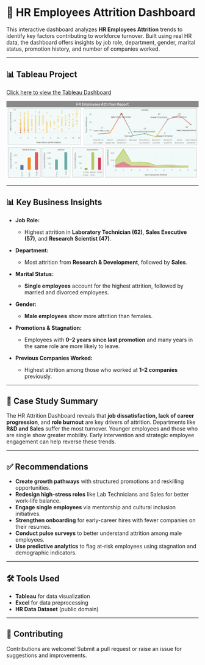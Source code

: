# 💼 HR Employees Attrition Dashboard

This interactive dashboard analyzes **HR Employees Attrition** trends to identify key factors contributing to workforce turnover. Built using real HR data, the dashboard offers insights by job role, department, gender, marital status, promotion history, and number of companies worked.

---

## 📊 Tableau Project

[Click here to view the Tableau Dashboard](https://public.tableau.com/app/profile/manu.kumari/viz/HREmployeesAttritionReport/Dashboard1)

![Dashboard Preview](https://github.com/Manuk199719/HR-Employees-Attrition-Report-using-Tableau/blob/0768117ca92f309a79e44f276da4cc5e6e03a914/HR%20Attrition%20Dashboard.png)

---

## 📊 Key Business Insights

- **Job Role:**
  - Highest attrition in **Laboratory Technician (62)**, **Sales Executive (57)**, and **Research Scientist (47)**.
  
- **Department:**
  - Most attrition from **Research & Development**, followed by **Sales**.

- **Marital Status:**
  - **Single employees** account for the highest attrition, followed by married and divorced employees.

- **Gender:**
  - **Male employees** show more attrition than females.

- **Promotions & Stagnation:**
  - Employees with **0–2 years since last promotion** and many years in the same role are more likely to leave.

- **Previous Companies Worked:**
  - Highest attrition among those who worked at **1–2 companies** previously.

---

## 🧾 Case Study Summary

The HR Attrition Dashboard reveals that **job dissatisfaction, lack of career progression**, and **role burnout** are key drivers of attrition. Departments like **R&D and Sales** suffer the most turnover. Younger employees and those who are single show greater mobility. Early intervention and strategic employee engagement can help reverse these trends.

---

## ✅ Recommendations

- **Create growth pathways** with structured promotions and reskilling opportunities.
- **Redesign high-stress roles** like Lab Technicians and Sales for better work-life balance.
- **Engage single employees** via mentorship and cultural inclusion initiatives.
- **Strengthen onboarding** for early-career hires with fewer companies on their resumes.
- **Conduct pulse surveys** to better understand attrition among male employees.
- **Use predictive analytics** to flag at-risk employees using stagnation and demographic indicators.

---

## 🛠️ Tools Used

- **Tableau** for data visualization
- **Excel** for data preprocessing
- **HR Data Dataset** (public domain)

---

## 🤝 Contributing
Contributions are welcome! Submit a pull request or raise an issue for suggestions and improvements.
